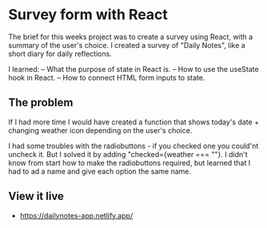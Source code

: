 # Survey form with React

The brief for this weeks project was to create a survey using React, with a summary of the user's choice. I created a survey of "Daily Notes", like a short diary for daily reflections.

I learned:
– What the purpose of state in React is.
– How to use the useState hook in React.
– How to connect HTML form inputs to state. 

## The problem

If I had more time I would have created a function that shows today's date + changing weather icon depending on the user's choice. 

I had some troubles with the radiobuttons - if you checked one you could'nt uncheck it. But I solved it by adding "checked={weather === ""}. I didn't know from start how to make the radiobuttons required, but learned that I had to ad a name and give each option the same name.

## View it live

- https://dailynotes-app.netlify.app/
